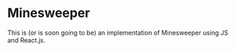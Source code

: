 # Minesweeper

This is (or is soon going to be) an implementation of Minesweeper using JS and React.js.
